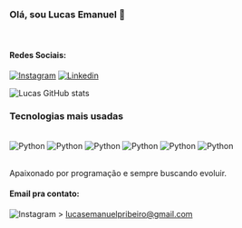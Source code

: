 ### Olá, sou Lucas Emanuel 👋

<br>



#### Redes Sociais:

[![Instagram](https://img.shields.io/badge/Instagram-E4405F?style=for-the-badge&logo=instagram&logoColor=white)](https://www.instagram.com/lucas.erib/)
[![Linkedin](https://img.shields.io/badge/LinkedIn-0077B5?style=for-the-badge&logo=linkedin&logoColor=white)](https://www.linkedin.com/in/lucas-emanuel-pereira-ribeiro-43a5951a0/)

![Lucas GitHub stats](https://github-readme-stats.vercel.app/api?username=lucaserib&show_icons=true&theme=dracula)

### Tecnologias mais usadas
<div style = 'display: inline-block'><br/>
    <img alt ='Python' src ='https://img.shields.io/badge/Python-14354C?style=for-the-badge&logo=python&logoColor=white'>
    <img alt ='Python' src ='https://img.shields.io/badge/Flask-000000?style=for-the-badge&logo=flask&logoColor=white'>
    <img alt ='Python' src ='https://img.shields.io/badge/Django-092E20?style=for-the-badge&logo=django&logoColor=white'>
    <img alt ='Python' src ='https://img.shields.io/badge/MySQL-00000F?style=for-the-badge&logo=mysql&logoColor=white'>
    <img alt ='Python' src ='https://img.shields.io/badge/PHP-777BB4?style=for-the-badge&logo=php&logoColor=white'>
    <img alt ='Python' src ='https://img.shields.io/badge/JavaScript-323330?style=for-the-badge&logo=javascript&logoColor=F7DF1E'>
    

</div><br><br>

Apaixonado por programação e sempre buscando evoluir.

#### Email pra contato:

![Instagram](https://img.shields.io/badge/Gmail-D14836?style=for-the-badge&logo=gmail&logoColor=white) >
lucasemanuelpribeiro@gmail.com
